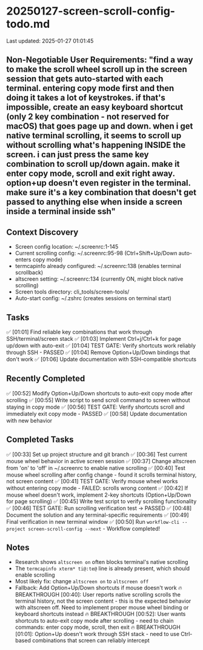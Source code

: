 # 20250127-screen-scroll-config-todo.md
Last updated: 2025-01-27 01:01:45

## Non-Negotiable User Requirements: "find a way to make the scroll wheel scroll up in the screen session that gets auto-started with each terminal. entering copy mode first and then doing it takes a lot of keystrokes. if that's impossible, create an easy keyboard shortcut (only 2 key combination - not reserved for macOS) that goes page up and down. when i get native terminal scrolling, it seems to scroll up without scrolling what's happening INSIDE the screen. i can just press the same key combination to scroll up/down again. make it enter copy mode, scroll and exit right away. option+up doesn't even register in the terminal. make sure it's a key combination that doesn't get passed to anything else when inside a screen inside a terminal inside ssh"

## Context Discovery
- Screen config location: ~/.screenrc:1-145
- Current scrolling config: ~/.screenrc:95-98 (Ctrl+Shift+Up/Down auto-enters copy mode)
- termcapinfo already configured: ~/.screenrc:138 (enables terminal scrollback)
- altscreen setting: ~/.screenrc:134 (currently ON, might block native scrolling)
- Screen tools directory: cli_tools/screen-tools/
- Auto-start config: ~/.zshrc (creates sessions on terminal start)

## Tasks
✅ [01:01] Find reliable key combinations that work through SSH/terminal/screen stack
✅ [01:03] Implement Ctrl+j/Ctrl+k for page up/down with auto-exit
✅ [01:04] TEST GATE: Verify shortcuts work reliably through SSH - PASSED
✅ [01:04] Remove Option+Up/Down bindings that don't work
✅ [01:06] Update documentation with SSH-compatible shortcuts

## Recently Completed
✅ [00:52] Modify Option+Up/Down shortcuts to auto-exit copy mode after scrolling
✅ [00:55] Write script to send scroll command to screen without staying in copy mode
✅ [00:56] TEST GATE: Verify shortcuts scroll and immediately exit copy mode - PASSED
✅ [00:58] Update documentation with new behavior

## Completed Tasks
✅ [00:33] Set up project structure and git branch
✅ [00:36] Test current mouse wheel behavior in active screen session
✅ [00:37] Change altscreen from 'on' to 'off' in ~/.screenrc to enable native scrolling
✅ [00:40] Test mouse wheel scrolling after config change - found it scrolls terminal history, not screen content
✅ [00:41] TEST GATE: Verify mouse wheel works without entering copy mode - FAILED: scrolls wrong content
✅ [00:42] If mouse wheel doesn't work, implement 2-key shortcuts (Option+Up/Down for page scrolling)
✅ [00:45] Write test script to verify scrolling functionality
✅ [00:46] TEST GATE: Run scrolling verification test → PASSED
✅ [00:48] Document the solution and any terminal-specific requirements
✅ [00:49] Final verification in new terminal window
✅ [00:50] Run `workflow-cli --project screen-scroll-config --next` - Workflow completed!

## Notes
- Research shows `altscreen on` often blocks terminal's native scrolling
- The `termcapinfo xterm* ti@:te@` line is already present, which should enable scrolling
- Most likely fix: change `altscreen on` to `altscreen off`
- Fallback: Add Option+Up/Down shortcuts if mouse doesn't work
🔥 BREAKTHROUGH [00:40]: User reports native scrolling scrolls the terminal history, not the screen content - this is the expected behavior with altscreen off. Need to implement proper mouse wheel binding or keyboard shortcuts instead
🔥 BREAKTHROUGH [00:52]: User wants shortcuts to auto-exit copy mode after scrolling - need to chain commands: enter copy mode, scroll, then exit
🔥 BREAKTHROUGH [01:01]: Option+Up doesn't work through SSH stack - need to use Ctrl-based combinations that screen can reliably intercept